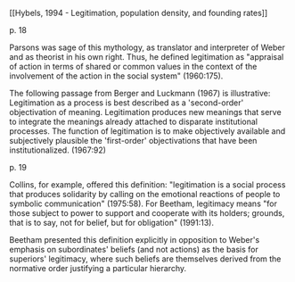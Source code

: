 [[Hybels, 1994 - Legitimation, population density, and founding rates]]

p. 18

Parsons was sage of this mythology, as translator and
interpreter of Weber and as theorist in his own right. Thus,
he defined legitimation as "appraisal of action in terms of
shared or common values in the context of the involvement of
the action in the social system" (1960:175).

The
following passage from Berger and Luckmann (1967) is
illustrative:
Legitimation as a process is best described as a
'second-order' objectivation of meaning. Legitimation
produces new meanings that serve to integrate the
meanings already attached to disparate institutional
processes. The function of legitimation is to make
objectively available and subjectively plausible the
'first-order' objectivations that have been
institutionalized. (1967:92)

p. 19

Collins, for example, offered this definition:
"legitimation is a social process that produces solidarity
by calling on the emotional reactions of people to symbolic
communication" (1975:58). For Beetham, legitimacy means "for
those subject to power to support and cooperate with its
holders; grounds, that is to say, not for belief, but for
obligation" (1991:13). 

Beetham presented this definition
explicitly in opposition to Weber's emphasis on subordinates'
beliefs (and not actions) as the basis for superiors'
legitimacy, where such beliefs are themselves derived from the
normative order justifying a particular hierarchy.